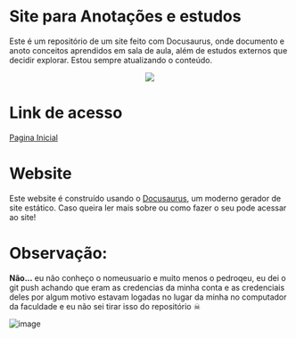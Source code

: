 # Site para Anotações e estudos

Este é um repositório de um site feito com Docusaurus, onde documento e anoto conceitos aprendidos em sala de aula, além de estudos externos que decidir explorar. Estou sempre atualizando o conteúdo.


<div align="center">
 <img src="https://github.com/user-attachments/assets/a57d3265-2dc2-4e13-9193-3f6bd5695fe3" />
</div>


# Link de acesso

[Pagina Inicial](https://pcastroneto.github.io/gh-senai-ads-castro/)




# Website

Este website é construído usando o [Docusaurus](https://docusaurus.io/), um moderno gerador de site estático. Caso queira ler mais sobre ou como fazer o seu pode acessar ao site!


# Observação: 
**Não...** eu não conheço o nomeusuario e muito menos o pedroqeu, eu dei o git push achando que eram as credencias da minha conta e as credenciais deles por algum motivo estavam logadas no lugar 
da minha no computador da faculdade e eu não sei tirar isso do repositório ☠

![image](https://github.com/user-attachments/assets/8018dbbd-c573-4244-83d6-f20c850b1eb9)
